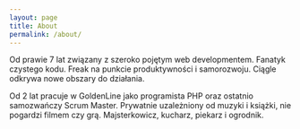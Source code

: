 ```yaml
---
layout: page
title: About
permalink: /about/
---
```


Od prawie 7 lat związany z szeroko pojętym web developmentem. Fanatyk czystego kodu. Freak na punkcie produktywności i samorozwoju. Ciągle odkrywa nowe obszary do działania.

Od 2 lat pracuje w GoldenLine jako programista PHP oraz ostatnio samozwańczy Scrum Master.
Prywatnie uzależniony od muzyki i książki, nie pogardzi filmem czy grą. Majsterkowicz, kucharz, piekarz i ogrodnik.
